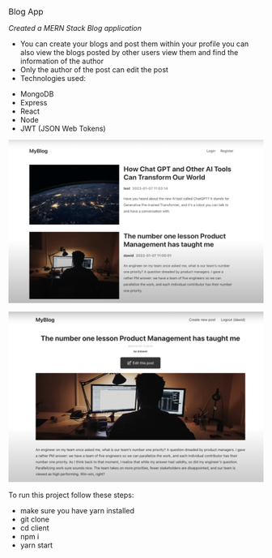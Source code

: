 <span style="font-size:16px;">Blog App</span>

_Created a MERN Stack Blog application_
- You can create your blogs and post them within your profile you can also view the blogs posted by other users view them and find the information of the author
- Only the author of the post can edit the post
- Technologies used:
* MongoDB
* Express
* React
* Node
* JWT (JSON Web Tokens)
  

![Alt text](./images/1.png)

![Alt text](./images/2.png)


To run this project follow these steps:
* make sure you have yarn installed
* git clone
* cd client
* npm i
* yarn start
